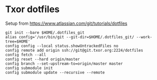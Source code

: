 # Txor dotfiles
Setup from https://www.atlassian.com/git/tutorials/dotfiles

```
git init --bare $HOME/.dotfiles_git
alias config='/usr/bin/git --git-dir=$HOME/.dotfiles_git/ --work-tree=$HOME'
config config --local status.showUntrackedFiles no
config remote add origin ssh://git@git.txor.org:2224/dotfiles
config fetch --all
config reset --hard origin/master
config branch --set-upstream-to=origin/master master
config submodule init
config submodule update --recursive --remote
```
